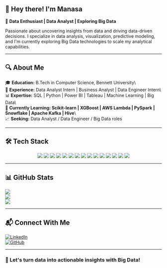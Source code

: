 ## 👋 Hey there! I'm Manasa

🚀 **Data Enthusiast | Data Analyst | Exploring Big Data**

Passionate about uncovering insights from data and driving data-driven decisions. I specialize in data analysis, visualization, predictive modeling, and I'm currently exploring Big Data technologies to scale my analytical capabilities.

---

## 🔍 About Me

🎓 **Education:** B.Tech in Computer Science, Bennett University\  
💼 **Experience:** Data Analyst Intern | Business Analyst | Data Engineer Intern\  
📊 **Expertise:** SQL | Python | Power BI | Tableau | Machine Learning | Big Data\  
📌 **Currently Learning: Scikit-learn | XGBoost | AWS Lambda | PySpark | Snowflake | Apache Kafka | Hive**\  
📈 **Seeking:** Data Analyst / Data Engineer / Big Data roles

---

## 🛠️ Tech Stack

<p align="center">
  <img src="https://img.shields.io/badge/Python-3776AB?style=for-the-badge&logo=python&logoColor=white"/>
  <img src="https://img.shields.io/badge/SQL-4479A1?style=for-the-badge&logo=postgresql&logoColor=white"/>
  <img src="https://img.shields.io/badge/Power%20BI-F2C811?style=for-the-badge&logo=powerbi&logoColor=white"/>
  <img src="https://img.shields.io/badge/Tableau-E97627?style=for-the-badge&logo=tableau&logoColor=white"/>
  <img src="https://img.shields.io/badge/Excel-217346?style=for-the-badge&logo=microsoft-excel&logoColor=white"/>
  <img src="https://img.shields.io/badge/Scikit--learn-F7931E?style=for-the-badge&logo=scikit-learn&logoColor=white"/>
  <img src="https://img.shields.io/badge/XGBoost-EC4E20?style=for-the-badge&logoColor=white"/>
  <img src="https://img.shields.io/badge/PySpark-%23E25A1C.svg?style=for-the-badge&logo=apache-spark&logoColor=white"/>
  <img src="https://img.shields.io/badge/Snowflake-%2300A1E0.svg?style=for-the-badge&logo=snowflake&logoColor=white"/>
  <img src="https://img.shields.io/badge/Apache%20Kafka-231F20?style=for-the-badge&logo=apache-kafka&logoColor=white"/>
  <img src="https://img.shields.io/badge/Apache%20Hive-FDEE21?style=for-the-badge&logo=apache-hive&logoColor=black"/>
  <img src="https://img.shields.io/badge/Machine%20Learning-FF6F00?style=for-the-badge&logo=tensorflow&logoColor=white"/>
  <img src="https://img.shields.io/badge/MongoDB-47A248?style=for-the-badge&logo=mongodb&logoColor=white"/>
  <img src="https://img.shields.io/badge/R-276DC3?style=for-the-badge&logo=r&logoColor=white"/>
  <img src="https://img.shields.io/badge/Statistical%20Analysis-8A2BE2?style=for-the-badge&logo=chart-bar&logoColor=white"/>
</p>




---

## 📊 GitHub Stats

![](https://github-readme-stats.vercel.app/api?username=manasaoruganti&theme=radical&show_icons=true&count_private=true)  
![](https://github-readme-streak-stats.herokuapp.com/?user=manasaoruganti&theme=radical&hide_border=false)  
![](https://github-readme-stats.vercel.app/api/top-langs/?username=manasaoruganti&theme=radical&layout=compact)

---

## 📬 Connect With Me

[![LinkedIn](https://img.shields.io/badge/LinkedIn-%230A66C2.svg?style=for-the-badge&logo=linkedin)](https://www.linkedin.com/in/manasa-oruganti-37a311216/)  
[![GitHub](https://img.shields.io/badge/GitHub-%23121011.svg?style=for-the-badge&logo=github)](https://github.com/Manasaoruganti)

---

### 🚀 Let's turn data into actionable insights with Big Data!

